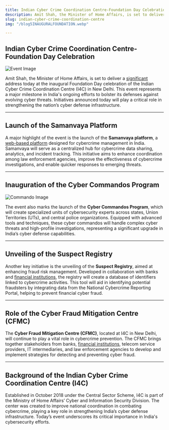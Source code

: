 ```yaml
---
title: Indian Cyber Crime Coordination Centre-Foundation Day Celebration
description: Amit Shah, the Minister of Home Affairs, is set to deliver a significant address today at the inaugural Foundation Day celebration of the Indian Cyber Crime Coordination Centre (I4C) in New Delhi. This event represents a major milestone in India's ongoing efforts to bolster its defenses against evolving cyber threats. Initiatives announced today will play a critical role in strengthening the nation’s cyber defense infrastructure.
slug: indian-cyber-crime-coordination-centre
img: "/blog5INAUGURALFOUNDATION.webp"

---
```


## Indian Cyber Crime Coordination Centre- Foundation Day Celebration

![Event Image](/blog5INAUGURALFOUNDATION.webp)

Amit Shah, the Minister of Home Affairs, is set to deliver a [significant](http://youtube.com/channel/UCYgQk1T9VR_P78oNbq5J_jg) address today at the inaugural Foundation Day celebration of the Indian Cyber Crime Coordination Centre (I4C) in New Delhi. This event represents a major milestone in India's ongoing efforts to bolster its defenses against evolving cyber threats. Initiatives announced today will play a critical role in strengthening the nation’s cyber defense infrastructure.

---

## Launch of the Samanvaya Platform


A major highlight of the event is the launch of the **Samanvaya platform**, a [web-based platform](https://www.instagram.com/mcyberacademy/) designed for cybercrime management in India. Samanvaya will serve as a centralized hub for cybercrime data sharing, analytics, and incident tracking. This initiative aims to enhance coordination among law enforcement agencies, improve the effectiveness of cybercrime investigations, and enable quicker responses to emerging threats.


---

## Inauguration of the Cyber Commandos Program

![Commando Image](/blog5INAUGURALFOUNDATION2.webp)

The event also marks the launch of the **Cyber Commandos Program**, which will create specialized units of cybersecurity experts across states, Union Territories (UTs), and central police organizations. Equipped with advanced tools and techniques, these cyber commandos will handle complex cyber threats and high-profile investigations, representing a significant upgrade in India’s cyber defense capabilities.

---

## Unveiling of the Suspect Registry


Another key initiative is the unveiling of the **Suspect Registry**, aimed at enhancing fraud risk management. Developed in collaboration with banks and [financial institutions](https://www.mcyberacademy.com/course/one-year-diploma-program-in-cybersecurity), the registry will create a database of identifiers linked to cybercrime activities. This tool will aid in identifying potential fraudsters by integrating data from the National Cybercrime Reporting Portal, helping to prevent financial cyber fraud.

---

## Role of the Cyber Fraud Mitigation Centre (CFMC)


The **Cyber Fraud Mitigation Centre (CFMC)**, located at I4C in New Delhi, will continue to play a vital role in cybercrime prevention. The CFMC brings together stakeholders from banks, [financial institutions](https://www.mcyberacademy.com/course/six-months-diploma-program-in-cyber-forensic), telecom service providers, IT intermediaries, and law enforcement agencies to develop and implement strategies for detecting and preventing cyber fraud.

---

## Background of the Indian Cyber Crime Coordination Centre (I4C)


Established in October 2018 under the Central Sector Scheme, I4C is part of the Ministry of Home Affairs’ Cyber and Information Security Division. The center was created to improve national coordination in combating cybercrime, playing a key role in strengthening India’s cyber defense infrastructure. Today’s event underscores its critical importance in India's cybersecurity efforts.

